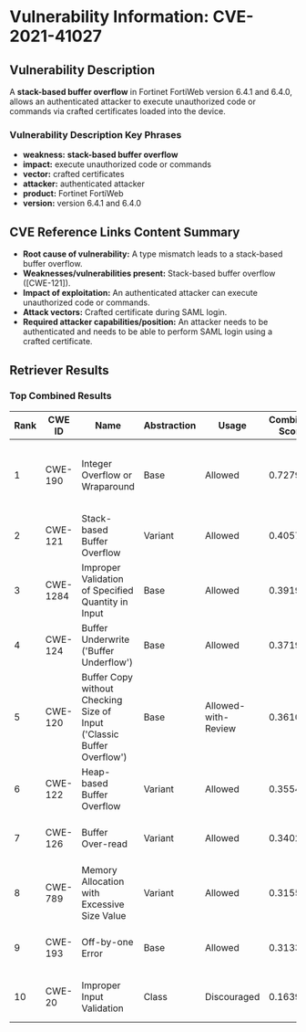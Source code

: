 # Vulnerability Information: CVE-2021-41027

## Vulnerability Description
A **stack-based buffer overflow** in Fortinet FortiWeb version 6.4.1 and 6.4.0, allows an authenticated attacker to execute unauthorized code or commands via crafted certificates loaded into the device.

### Vulnerability Description Key Phrases
- **weakness:** **stack-based buffer overflow**
- **impact:** execute unauthorized code or commands
- **vector:** crafted certificates
- **attacker:** authenticated attacker
- **product:** Fortinet FortiWeb
- **version:** version 6.4.1 and 6.4.0

## CVE Reference Links Content Summary
- **Root cause of vulnerability:** A type mismatch leads to a stack-based buffer overflow.
- **Weaknesses/vulnerabilities present:** Stack-based buffer overflow ([CWE-121]).
- **Impact of exploitation:** An authenticated attacker can execute unauthorized code or commands.
- **Attack vectors:** Crafted certificate during SAML login.
- **Required attacker capabilities/position:**  An attacker needs to be authenticated and needs to be able to perform SAML login using a crafted certificate.

## Retriever Results

### Top Combined Results

| Rank | CWE ID | Name | Abstraction | Usage | Combined Score | Retrievers | Individual Scores |
|------|--------|------|-------------|-------|---------------|------------|-------------------|
| 1 | CWE-190 | Integer Overflow or Wraparound | Base | Allowed | 0.7279 | dense, sparse, graph | dense: 0.553, sparse: 0.164, graph: 1.000 |
| 2 | CWE-121 | Stack-based Buffer Overflow | Variant | Allowed | 0.4057 | dense, sparse | dense: 0.646, sparse: 0.203 |
| 3 | CWE-1284 | Improper Validation of Specified Quantity in Input | Base | Allowed | 0.3919 | sparse, graph | sparse: 0.165, graph: 0.832 |
| 4 | CWE-124 | Buffer Underwrite ('Buffer Underflow') | Base | Allowed | 0.3719 | dense, sparse | dense: 0.569, sparse: 0.153 |
| 5 | CWE-120 | Buffer Copy without Checking Size of Input ('Classic Buffer Overflow') | Base | Allowed-with-Review | 0.3610 | dense, sparse | dense: 0.563, sparse: 0.168 |
| 6 | CWE-122 | Heap-based Buffer Overflow | Variant | Allowed | 0.3554 | dense, sparse | dense: 0.579, sparse: 0.167 |
| 7 | CWE-126 | Buffer Over-read | Variant | Allowed | 0.3402 | dense, sparse | dense: 0.562, sparse: 0.153 |
| 8 | CWE-789 | Memory Allocation with Excessive Size Value | Variant | Allowed | 0.3155 | sparse, graph | sparse: 0.142, graph: 0.729 |
| 9 | CWE-193 | Off-by-one Error | Base | Allowed | 0.3133 | sparse, graph | sparse: 0.153, graph: 0.631 |
| 10 | CWE-20 | Improper Input Validation | Class | Discouraged | 0.1639 | dense, sparse | dense: 0.557, sparse: 0.153 |


